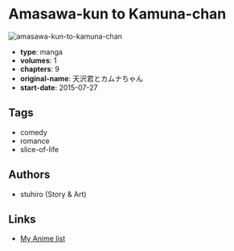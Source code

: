 # Amasawa-kun to Kamuna-chan

![amasawa-kun-to-kamuna-chan](https://cdn.myanimelist.net/images/manga/3/227400.jpg)

-   **type**: manga
-   **volumes**: 1
-   **chapters**: 9
-   **original-name**: 天沢君とカムナちゃん
-   **start-date**: 2015-07-27

## Tags

-   comedy
-   romance
-   slice-of-life

## Authors

-   stuhiro (Story & Art)

## Links

-   [My Anime list](https://myanimelist.net/manga/95202/Amasawa-kun_to_Kamuna-chan)
